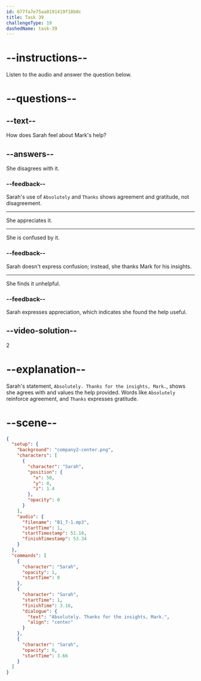 ```yaml
---
id: 677fa7e75aa0191419f18b0c
title: Task 39
challengeType: 19
dashedName: task-39
---
```


<!-- (audio) Sarah: Absolutely. Thanks for the insights, Mark. -->

# --instructions--

Listen to the audio and answer the question below.

# --questions--

## --text--

How does Sarah feel about Mark's help?

## --answers--

She disagrees with it.

### --feedback--

Sarah's use of `Absolutely` and `Thanks` shows agreement and gratitude, not disagreement.

---

She appreciates it.

---

She is confused by it.

### --feedback--

Sarah doesn't express confusion; instead, she thanks Mark for his insights.

---

She finds it unhelpful.

### --feedback--

Sarah expresses appreciation, which indicates she found the help useful.

## --video-solution--

2

# --explanation--

Sarah's statement, `Absolutely. Thanks for the insights, Mark.`, shows she agrees with and values the help provided. Words like `Absolutely` reinforce agreement, and `Thanks` expresses gratitude.

# --scene--

```json
{
  "setup": {
    "background": "company2-center.png",
    "characters": [
      {
        "character": "Sarah",
        "position": {
          "x": 50,
          "y": 0,
          "z": 1.4
        },
        "opacity": 0
      }
    ],
    "audio": {
      "filename": "B1_7-1.mp3",
      "startTime": 1,
      "startTimestamp": 51.18,
      "finishTimestamp": 53.34
    }
  },
  "commands": [
    {
      "character": "Sarah",
      "opacity": 1,
      "startTime": 0
    },
    {
      "character": "Sarah",
      "startTime": 1,
      "finishTime": 3.16,
      "dialogue": {
        "text": "Absolutely. Thanks for the insights, Mark.",
        "align": "center"
      }
    },
    {
      "character": "Sarah",
      "opacity": 0,
      "startTime": 3.66
    }
  ]
}
```
